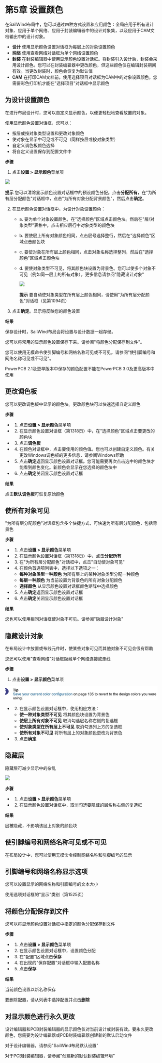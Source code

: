 # 第5章 设置颜色
在SailWind布局中，您可以通过四种方式设置和应用颜色：全局应用于所有设计对象、应用于单个网络、应用于封装编辑器中的设计对象集，以及应用于CAM文档输出中的设计对象。

- **设计** 使用显示颜色设置对话框为每层上的对象设置颜色
- **网络** 使用查看网络对话框为单个网络设置颜色
- **封装** 在封装编辑器中使用显示颜色设置对话框。将封装引入设计后，封装会采用设计颜色。您可以在封装编辑器中更改颜色，但这些颜色仅在编辑封装期间有效。当更改封装时，颜色会恢复为默认值
- **CAM** 在打印CAM文档前，使用选择项目对话框为CAM中的对象设置颜色。您需要彩色打印机才能在"选择项目"对话框中显示颜色

## 为设计设置颜色
在进行布局设计时，您可以自定义显示颜色，以便更轻松地查看放置的对象。

使用显示颜色设置对话框，您可以：

- 按层或按对象类型设置和更改对象颜色
- 使对象在显示中可见或不可见（同样按层或按对象类型）
- 自定义调色板颜色选择
- 将自定义设置保存到配置文件中

**步骤**

1. 点击**设置 > 显示颜色**菜单项

![](/layout/guide/5/_page_1_Picture_3.jpeg)

**提示** 您可以清除显示颜色设置对话框中的预设颜色分配。点击**分配所有**，在"为所有层分配颜色"对话框中，点击"为所有对象分配背景颜色"，然后点击**确定**。

2. 在显示颜色设置对话框中，为设计对象设置颜色：
    - a. 要为单个对象设置颜色，在"选择颜色"区域点击颜色块。然后在"层/对象类型"表格中，点击相应层行中对象类型的颜色块
    - b. 要使层上所有对象颜色相同，点击层号选择整行，然后在"选择颜色"区域点击颜色块
    - c. 要使对象在所有层上颜色相同，点击对象名称选择整列，然后在"选择 颜色"区域点击颜色块
    - d. 要使对象类型不可见，将其颜色块设置为背景色。您可以使多个对象不可见（例如同一层上的所有对象）。更多信息请参阅"隐藏设计对象"
    
      ![](/layout/guide/5/_page_1_Picture_12.jpeg)
    
      **提示** 要自动使对象类型在所有层上颜色相同，请使用"为所有层分配颜色"对话框（见第1094页）
    
3. 点击**确定**。显示将反映您的颜色设置

**结果**

保存设计时，SailWind布局会将设置与设计数据一起存储。

您可以将常用的显示颜色设置保存下来。请参阅"将颜色分配保存到文件"。

您可以使用无模命令使引脚编号和网络名称可见或不可见。请参阅"使引脚编号和网络名称可见或不可见"。

<span id="page-1-0"></span>PowerPCB 2.1及更早版本中保存的颜色配置不能在PowerPCB 3.0及更高版本中使用

## 更改调色板
您可以更改调色板中显示的颜色块。更改颜色块可以快速选择自定义颜色

**步骤**

- 1. 点击**设置 > 显示颜色**菜单项
- 2. 在显示颜色设置对话框（第1318页）中，在"选择颜色"区域点击要更改的颜色块
- 3. 点击**调色板**
- 4. 在颜色对话框中，点击要使用的颜色值。您也可以创建自定义颜色。有关更改Windows调色板的更多信息，请参阅Windows帮助
- 5. 点击**确定**返回显示颜色设置对话框。您可能需要再次点击选中的颜色块才能看到颜色变化。新颜色会显示在您选择的颜色块中
- 6. 点击**确定**关闭显示颜色设置对话框

**结果**

<span id="page-2-0"></span>点击**默认调色板**可恢复原始颜色

## 使所有对象可见
"为所有层分配颜色"对话框包含多个快捷方式，可快速为所有层分配颜色，包括背景色

**步骤**

- 1. 点击**设置 > 显示颜色**菜单项
- 2. 在显示颜色设置对话框（第1318页）中，点击**分配所有**
- 3. 在"为所有层分配颜色"对话框中，点击"自动使对象可见"
- 4. 在颜色首选项列表中，选择以下选项之一：
    - **每种对象类型一种颜色** 为所有层上的某种对象类型分配一种颜色
    - **每层一种颜色** 为当前设置为背景色的所有对象分配颜色
    - **选择颜色** 从显示颜色设置对话框颜色矩阵中选择颜色
- 5. 点击**确定**返回显示颜色设置对话框
- 6. 点击**确定**关闭显示颜色设置对话框

**结果**

您也可以使用相同对话框使对象不可见。请参阅"隐藏设计对象"

## 隐藏设计对象
在布局设计中放置或布线元件时，使某些对象可见而其他对象不可见会很有帮助

您还可以使用"查看网络"对话框隐藏单个网络连接或走线

**步骤**

1. 点击**设置 > 显示颜色**菜单项

![](/layout/guide/5/_page_3_Picture_7.jpeg)

- 2. 在显示颜色设置对话框中，使用相应方法：
    - **使一种对象类型不可见** 将其颜色块设置为背景色
    - **使层上所有对象不可见** 取消勾选层名称右侧的复选框
    - **使对象类型在所有层上不可见** 取消勾选列上方的复选框
    - **使所有对象不可见** 将所有层上的对象颜色更改为背景色
- 3. 点击**确定**

## 隐藏层
隐藏层可减少显示中的杂乱

![](/layout/guide/5/_page_3_Picture_16.jpeg)

**步骤**

- 1. 点击**设置 > 显示颜色**菜单项
- 2. 在显示颜色设置对话框中，取消勾选要隐藏的层名称右侧的复选框

**结果**

层被隐藏，不影响该层上对象的颜色块

## 使引脚编号和网络名称可见或不可见
在布局设计中，您可以使用无模命令控制网络名称和引脚编号的显示

## 引脚编号和网络名称显示选项
您可以设置显示的网络名称和引脚编号的文本大小

<span id="page-4-2"></span>使用选项对话框的"显示"类别（第1525页）

## 将颜色分配保存到文件
您可以将显示颜色设置对话框中指定的颜色分配保存到文件

**步骤**

- 1. 点击**设置 > 显示颜色**菜单项
- 2. 在显示颜色设置对话框中，设置颜色分配
- 3. 在"配置"区域点击**保存**
- 4. 在出现的"保存配置"对话框中输入配置名称
- 5. 点击**保存**

**结果**

当前颜色设置以新名称保存

<span id="page-5-0"></span>要删除配置，请从列表中选择配置并点击**删除**

## 对显示颜色进行永久更改
设计编辑器和PCB封装编辑器的显示颜色仅对当前设计或封装有效。要永久更改颜色，您需要为设计编辑器或PCB封装编辑器创建新的默认启动文件

对于设计编辑器，请参阅"SailWind布局默认设置"

对于PCB封装编辑器，请参阅"创建新的默认封装编辑环境"